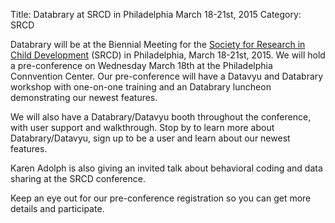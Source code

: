 Title: Databrary at SRCD in Philadelphia March 18-21st, 2015 
Category: SRCD

Databrary will be at the Biennial Meeting for the [Society for Research in Child Development](http://www.srcd.org/meetings/biennial-meeting/2015-call-submissions) (SRCD) in Philadelphia, March 18-21st, 2015.
We will hold a pre-conference on Wednesday March 18th at the Philadelphia Connvention Center. Our pre-conference will have a Datavyu and Databrary workshop with one-on-one training and an Databrary luncheon demonstrating our newest features.

We will also have a Databrary/Datavyu booth throughout the conference, with user support and walkthrough. Stop by to learn more about Databrary/Datavyu, sign up to be a user and learn about our newest features.

Karen Adolph is also giving an invited talk about behavioral coding and data sharing at the SRCD conference.

Keep an eye out for our pre-conference registration so you can get more details and participate. 